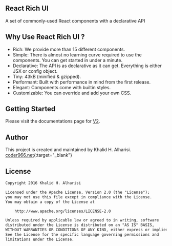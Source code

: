 ## React Rich UI

A set of commonly-used React components with a declarative API

## Why Use React Rich UI ?

- Rich: We provide more than 15 different components.
- Simple: There is almost no learning curve required to use the components. You can get started in under a minute.
- Declarative: The API is as declarative as it can get. Everything is either JSX or config object.
- Tiny: 43kB (minified & gzipped).
- Performant: Built with performance in mind from the first release.
- Elegant: Components come with builtin styles.
- Customizable: You can override and add your own CSS.

## Getting Started

Please visit the documentations page for [V2](/docs/v2/get-started).

## Author

This project is created and maintained by Khalid H. Alharisi. [coder966.net](https://coder966.net){:target="\_blank"}

## License

```txt
Copyright 2016 Khalid H. Alharisi

Licensed under the Apache License, Version 2.0 (the "License");
you may not use this file except in compliance with the License.
You may obtain a copy of the License at

    http://www.apache.org/licenses/LICENSE-2.0

Unless required by applicable law or agreed to in writing, software
distributed under the License is distributed on an "AS IS" BASIS,
WITHOUT WARRANTIES OR CONDITIONS OF ANY KIND, either express or implied.
See the License for the specific language governing permissions and
limitations under the License.
```
